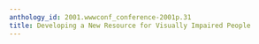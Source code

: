 ```yaml
---
anthology_id: 2001.wwwconf_conference-2001p.31
title: Developing a New Resource for Visually Impaired People
---
```

